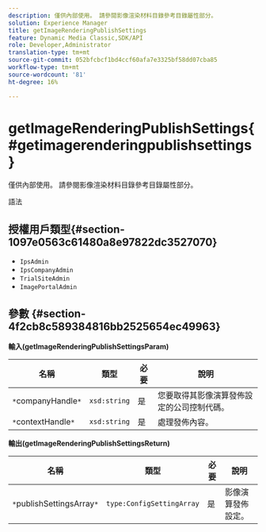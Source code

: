 ```yaml
---
description: 僅供內部使用。 請參閱影像渲染材料目錄參考目錄屬性部分。
solution: Experience Manager
title: getImageRenderingPublishSettings
feature: Dynamic Media Classic,SDK/API
role: Developer,Administrator
translation-type: tm+mt
source-git-commit: 052bfcbcf1bd4ccf60afa7e3325bf58dd07cba85
workflow-type: tm+mt
source-wordcount: '81'
ht-degree: 16%

---
```



# getImageRenderingPublishSettings{#getimagerenderingpublishsettings}

僅供內部使用。 請參閱影像渲染材料目錄參考目錄屬性部分。

語法

## 授權用戶類型{#section-1097e0563c61480a8e97822dc3527070}

* `IpsAdmin`
* `IpsCompanyAdmin`
* `TrialSiteAdmin`
* `ImagePortalAdmin`

## 參數 {#section-4f2cb8c589384816bb2525654ec49963}

**輸入(getImageRenderingPublishSettingsParam)**

| 名稱 | 類型 | 必要 | 說明 |
|---|---|---|---|
| `*`companyHandle`*` | `xsd:string` | 是 | 您要取得其影像演算發佈設定的公司控制代碼。 |
| `*`contextHandle`*` | `xsd:string` | 是 | 處理發佈內容。 |

**輸出(getImageRenderingPublishSettingsReturn)**

| 名稱 | 類型 | 必要 | 說明 |
|---|---|---|---|
| `*`publishSettingsArray`*` | `type:ConfigSettingArray` | 是 | 影像演算發佈設定。 |

